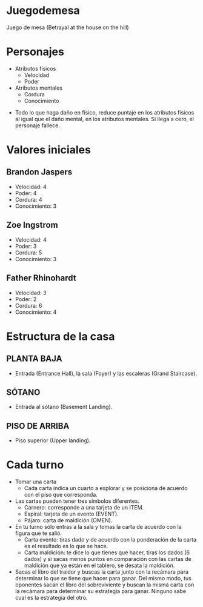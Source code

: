 # Juegodemesa
Juego de mesa (Betrayal at the house on the hill)
# Personajes
- Atributos físicos
  - Velocidad
  - Poder
- Atributos mentales
  - Cordura
  - Conocimiento
* Todo lo que haga daño en físico, reduce puntaje en los atributos físicos al igual que el daño
mental, en los atributos mentales. Si llega a cero, el personaje fallece.


# Valores iniciales
## Brandon Jaspers
- Velocidad: 4
- Poder: 4
- Cordura: 4
- Conocimiento: 3
## Zoe Ingstrom
- Velocidad: 4
- Poder: 3
- Cordura: 5
- Conocimiento: 3
## Father Rhinohardt
- Velocidad: 3
- Poder: 2
- Cordura: 6
- Conocimiento: 4
# Estructura de la casa
## PLANTA BAJA
- Entrada (Entrance Hall), la sala (Foyer) y las escaleras (Grand Staircase).
## SÓTANO
- Entrada al sótano (Basement Landing).
## PISO DE ARRIBA
- Piso superior (Upper landing).
# Cada turno
- Tomar una carta
  - Cada carta indica un cuarto a explorar y se posiciona de acuerdo con el piso
que corresponda.
- Las cartas pueden tener tres símbolos diferentes.
  - Carnero: corresponde a una tarjeta de un ITEM.
  - Espiral: tarjeta de un evento (EVENT).
  - Pájaro: carta de maldición (OMEN).
- En tu turno sólo entras a la sala y tomas la carta de acuerdo con la figura que te salió.
  - Carta evento: tiras dado y de acuerdo con la ponderación de la carta es el
resultado es lo que se hace.
  - Carta maldición: te dice lo que tienes que hacer, tiras los dados (6 dados) y si
sacas menos puntos en comparación con las cartas de maldición que ya están
en el tablero, se desata la maldición.
- Sacas el libro del traidor y buscas la carta junto con la recámara para
determinar lo que se tiene que hacer para ganar. Del mismo modo, tus
oponentes sacan el libro del sobreviviente y buscan la misma carta con
la recámara para determinar su estrategia para ganar. Ninguno sabe
cual es la estrategia del otro.
